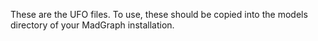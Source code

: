 These are the UFO files. To use, these should be copied into the models directory of your MadGraph installation.
